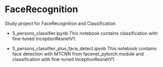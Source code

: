 # FaceRecognition
Study project for FaceRecognition and Classification

* 5_persons_classifier.ipynb
This notebook contains classification with fine-tuned InceptionResnetV1.

* 5_persons_classifier_plus_face_detect.ipynb
This notebook contains face detection with MTCNN from facenet_pytorch
module and classification with fine-tuned InceptionResnetV1.


